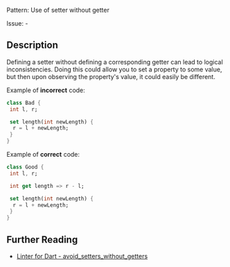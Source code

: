 Pattern: Use of setter without getter

Issue: -

## Description

Defining a setter without defining a corresponding getter can lead to logical
inconsistencies. Doing this could allow you to set a property to some value,
but then upon observing the property's value, it could easily be different.

Example of **incorrect** code:
```dart
class Bad {
 int l, r;

 set length(int newLength) {
  r = l + newLength;
 }
}
```

Example of **correct** code:
```dart
class Good {
 int l, r;

 int get length => r - l;

 set length(int newLength) {
  r = l + newLength;
 }
}
```

## Further Reading

* [Linter for Dart - avoid_setters_without_getters](https://dart-lang.github.io/linter/lints/avoid_setters_without_getters.html)